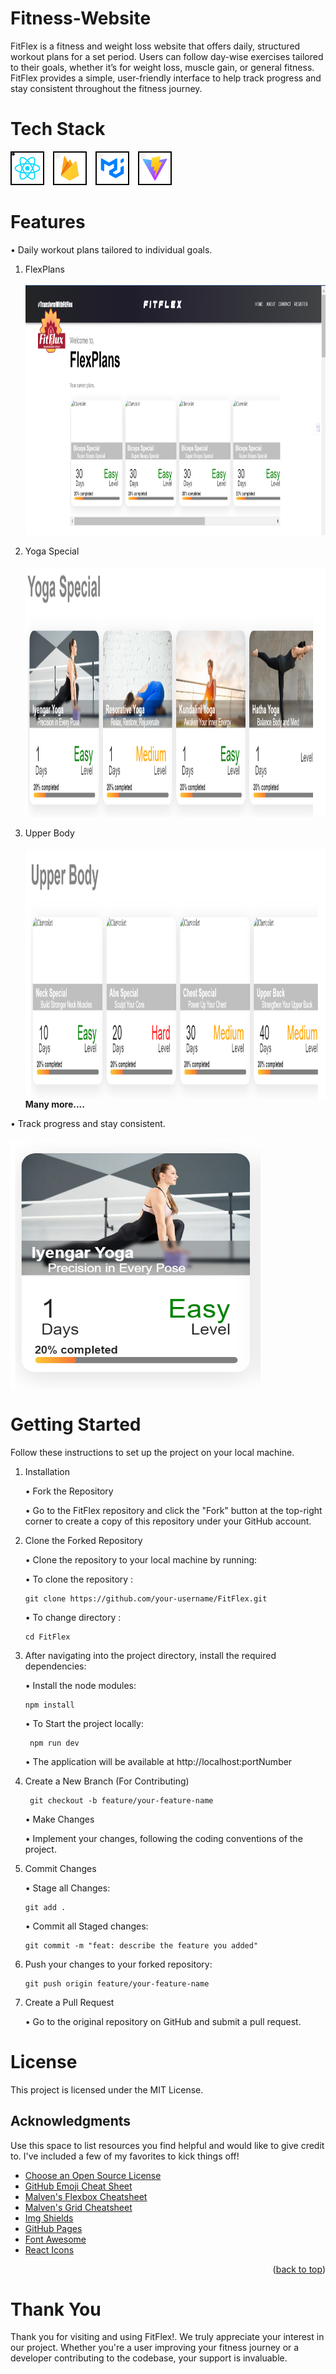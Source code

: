 # Fitness-Website

FitFlex is a fitness and weight loss website that offers daily, structured workout plans for a set period. Users can follow day-wise exercises tailored to their goals, whether it’s for weight loss, muscle gain, or general fitness. FitFlex provides a simple, user-friendly interface to help track progress and stay consistent throughout the fitness journey.

# Tech Stack

<div>
  <img src="./src/assets/ReadMeAssests/readme_Icons/react.svg" alt="React" width="50" height="50" style="border: 2px solid black; margin-right: 10px;" /> 
  <img src="./src/assets/ReadMeAssests/readme_Icons/firebase.svg" alt="Firebase" width="50" height="50" style="border: 2px solid black; margin-right: 10px;" /> 
  <img src="./src/assets/ReadMeAssests/readme_Icons/materialui.svg" alt="Material UI" width="50" height="50" style="border: 2px solid black; margin-right: 10px;" />
  <img src="./src/assets/ReadMeAssests/readme_Icons/vite.svg" alt="Vite" width="50" height="50" style="border: 2px solid black;" />
</div>

# Features

<div>
 
  <span>• Daily workout plans tailored to individual goals.</span> <br>
    
    
  <ol>
     <li> FlexPlans <br> <br> 
       <img src="./src/assets/ReadMeAssests/screenShorts/flexPlan.png/" alt="Workout Plans" width="800" height="400" style="vertical-align: middle; margin-right: 10px;" />   
      </li>
      <br>
      <li> Yoga Special <br> <br> 
       <img src="./src/assets/ReadMeAssests/screenShorts/yoga.png/" alt="Workout Plans" width="800" height="400" style="vertical-align: middle; margin-right: 10px;" />   
      </li>
      <br>
      <li> Upper Body <br> <br> 
       <img src="./src/assets/ReadMeAssests/screenShorts/upperbody.png/" alt="Workout Plans" width="800" height="400" style="vertical-align: middle; margin-right: 10px;" />   
      </li>
      <b>  Many more....</b>
   </ol>

</div>

<div>
 
  <span>• Track progress and stay consistent.</span> <br> <br> 
   <img src="./src/assets/ReadMeAssests/screenShorts/trackProgress.png/" alt="Progress Tracking" width="400" height="400" style="vertical-align: middle; margin-right: 10px;" />
</div>


# Getting Started

Follow these instructions to set up the project on your local machine.

1.  Installation

    • Fork the Repository

    • Go to the FitFlex repository and click the "Fork" button at the top-right corner to create a copy of this repository under your GitHub account.

2.  Clone the Forked Repository

    • Clone the repository to your local machine by running:

    • To clone the repository :

        git clone https://github.com/your-username/FitFlex.git

    • To change directory :

        cd FitFlex

3.  After navigating into the project directory, install the required dependencies:

    • Install the node modules:

        npm install

    • To Start the project locally:

         npm run dev

    • The application will be available at http://localhost:portNumber

4.  Create a New Branch (For Contributing)

         git checkout -b feature/your-feature-name

    • Make Changes

    • Implement your changes, following the coding conventions of the project.

5.  Commit Changes

    • Stage all Changes:

        git add .

    • Commit all Staged changes:

        git commit -m "feat: describe the feature you added"

6.  Push your changes to your forked repository:

        git push origin feature/your-feature-name

7.  Create a Pull Request

    • Go to the original repository on GitHub and submit a pull request.

# License

This project is licensed under the MIT License.

## Acknowledgments

Use this space to list resources you find helpful and would like to give credit to. I've included a few of my favorites to kick things off!

* [Choose an Open Source License](https://choosealicense.com)
* [GitHub Emoji Cheat Sheet](https://www.webpagefx.com/tools/emoji-cheat-sheet)
* [Malven's Flexbox Cheatsheet](https://flexbox.malven.co/)
* [Malven's Grid Cheatsheet](https://grid.malven.co/)
* [Img Shields](https://shields.io)
* [GitHub Pages](https://pages.github.com)
* [Font Awesome](https://fontawesome.com)
* [React Icons](https://react-icons.github.io/react-icons/search)

<p align="right">(<a href="#readme-top">back to top</a>)</p>



<!-- MARKDOWN LINKS & IMAGES -->
<!-- https://www.markdownguide.org/basic-syntax/#reference-style-links -->
[contributors-shield]: https://img.shields.io/github/contributors/othneildrew/Best-README-Template.svg?style=for-the-badge
[contributors-url]: https://github.com/othneildrew/Best-README-Template/graphs/contributors
[forks-shield]: https://img.shields.io/github/forks/othneildrew/Best-README-Template.svg?style=for-the-badge
[forks-url]: https://github.com/othneildrew/Best-README-Template/network/members
[stars-shield]: https://img.shields.io/github/stars/othneildrew/Best-README-Template.svg?style=for-the-badge
[stars-url]: https://github.com/othneildrew/Best-README-Template/stargazers
[issues-shield]: https://img.shields.io/github/issues/othneildrew/Best-README-Template.svg?style=for-the-badge
[issues-url]: https://github.com/othneildrew/Best-README-Template/issues
[license-shield]: https://img.shields.io/github/license/othneildrew/Best-README-Template.svg?style=for-the-badge
[license-url]: https://github.com/othneildrew/Best-README-Template/blob/master/LICENSE.txt
[linkedin-shield]: https://img.shields.io/badge/-LinkedIn-black.svg?style=for-the-badge&logo=linkedin&colorB=555
[linkedin-url]: https://linkedin.com/in/othneildrew
[product-screenshot]: images/screenshot.png
[Next.js]: https://img.shields.io/badge/next.js-000000?style=for-the-badge&logo=nextdotjs&logoColor=white
[Next-url]: https://nextjs.org/
[React.js]: https://img.shields.io/badge/React-20232A?style=for-the-badge&logo=react&logoColor=61DAFB
[React-url]: https://reactjs.org/
[Vue.js]: https://img.shields.io/badge/Vue.js-35495E?style=for-the-badge&logo=vuedotjs&logoColor=4FC08D
[Vue-url]: https://vuejs.org/
[Angular.io]: https://img.shields.io/badge/Angular-DD0031?style=for-the-badge&logo=angular&logoColor=white
[Angular-url]: https://angular.io/
[Svelte.dev]: https://img.shields.io/badge/Svelte-4A4A55?style=for-the-badge&logo=svelte&logoColor=FF3E00
[Svelte-url]: https://svelte.dev/
[Laravel.com]: https://img.shields.io/badge/Laravel-FF2D20?style=for-the-badge&logo=laravel&logoColor=white
[Laravel-url]: https://laravel.com
[Bootstrap.com]: https://img.shields.io/badge/Bootstrap-563D7C?style=for-the-badge&logo=bootstrap&logoColor=white
[Bootstrap-url]: https://getbootstrap.com
[JQuery.com]: https://img.shields.io/badge/jQuery-0769AD?style=for-the-badge&logo=jquery&logoColor=white
[JQuery-url]: https://jquery.com 


# Thank You

Thank you for visiting and using FitFlex!. We truly appreciate your interest in our project.
Whether you're a user improving your fitness journey or a developer contributing to the codebase, your support is invaluable.
